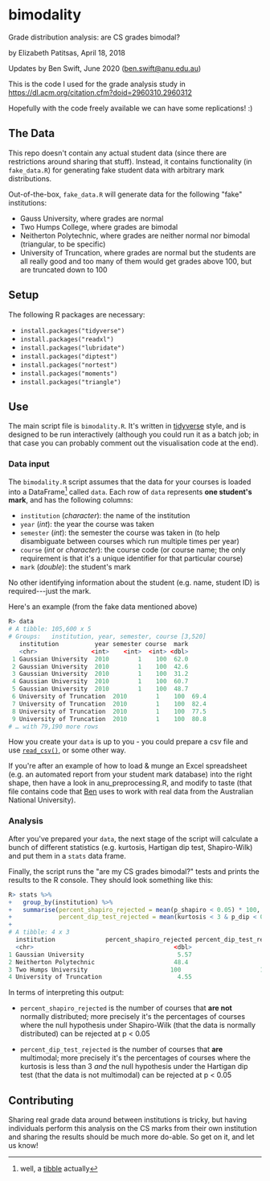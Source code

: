 # bimodality

Grade distribution analysis: are CS grades bimodal?

by Elizabeth Patitsas, April 18, 2018

Updates by Ben Swift, June 2020 (<ben.swift@anu.edu.au>)

This is the code I used for the grade analysis study in https://dl.acm.org/citation.cfm?doid=2960310.2960312

Hopefully with the code freely available we can have some replications! :)

## The Data

This repo doesn't contain any actual student data (since there are restrictions
around sharing that stuff). Instead, it contains functionality (in
`fake_data.R`) for generating fake student data with arbitrary mark
distributions.

Out-of-the-box, `fake_data.R` will generate data for the following "fake"
institutions:

* Gauss University, where grades are normal
* Two Humps College, where grades are bimodal
* Neitherton Polytechnic, where grades are neither normal nor bimodal (triangular, to be specific)
* University of Truncation, where grades are normal but the students are all really good and too many of them would get grades above 100, but are truncated down to 100

## Setup

The following R packages are necessary:

- `install.packages("tidyverse")`
- `install.packages("readxl")`
- `install.packages("lubridate")`
- `install.packages("diptest")`
- `install.packages("nortest")`
- `install.packages("moments")`
- `install.packages("triangle")`

## Use

The main script file is `bimodality.R`. It's written in
[tidyverse](https://www.tidyverse.org/) style, and is designed to be run
interactively (although you could run it as a batch job; in that case you can
probably comment out the visualisation code at the end).

### Data input

The `bimodality.R` script assumes that the data for your courses is loaded into
a DataFrame[^tibble] called `data`. Each row of `data` represents **one
student's mark**, and has the following columns:

- `institution` (_character_): the name of the institution
- `year` (_int_): the year the course was taken
- `semester` (_int_): the semester the course was taken in (to help disambiguate
  between courses which run multiple times per year)
- `course` (_int_ or _character_): the course code (or course name; the only
  requirement is that it's a unique identifier for that particular course)
- `mark` (_double_): the student's mark

No other identifying information about the student (e.g. name, student ID) is
required---just the mark.

Here's an example (from the fake data mentioned above)

```R
R> data
# A tibble: 105,600 x 5
# Groups:   institution, year, semester, course [3,520]
   institution          year semester course  mark
   <chr>               <int>    <int>  <int> <dbl>
 1 Gaussian University  2010        1    100  62.0
 2 Gaussian University  2010        1    100  42.6
 3 Gaussian University  2010        1    100  31.2
 4 Gaussian University  2010        1    100  60.7
 5 Gaussian University  2010        1    100  48.7
 6 University of Truncation  2010        1    100  69.4
 7 University of Truncation  2010        1    100  82.4
 8 University of Truncation  2010        1    100  77.5
 9 University of Truncation  2010        1    100  80.8
# … with 79,190 more rows
```

How you create your `data` is up to you - you could prepare a csv file and use
[`read_csv()`](https://readr.tidyverse.org/reference/read_delim.html), or some
other way.

If you're after an example of how to load & munge an Excel spreadsheet (e.g. an
automated report from your student mark database) into the right shape, then
have a look in anu_preprocessing.R, and modify to taste (that file contains code
that [Ben](https://benswift.me) uses to work with real data from the Australian
National University).

[^tibble]: well, a [tibble](https://tibble.tidyverse.org/) actually

### Analysis

After you've prepared your `data`, the next stage of the script will calculate a
bunch of different statistics (e.g. kurtosis, Hartigan dip test, Shapiro-Wilk)
and put them in a `stats` data frame.

Finally, the script runs the "are my CS grades bimodal?" tests and prints the
results to the R console. They should look something like this:

```R
R> stats %>%
+   group_by(institution) %>%
+   summarise(percent_shapiro_rejected = mean(p_shapiro < 0.05) * 100,
+             percent_dip_test_rejected = mean(kurtosis < 3 & p_dip < 0.05) * 100)
+
# A tibble: 4 x 3
  institution              percent_shapiro_rejected percent_dip_test_rejected
  <chr>                                       <dbl>                     <dbl>
1 Gaussian University                          5.57                     0.114
2 Neitherton Polytechnic                      48.4                      0.909
3 Two Humps University                       100                      100
4 University of Truncation                     4.55                     0.227
```

In terms of interpreting this output:

- `percent_shapiro_rejected` is the number of courses that **are not** normally
  distributed; more precisely it's the percentages of courses where the null
  hypothesis under Shapiro-Wilk (that the data is normally distributed) can be
  rejected at p < 0.05

- `percent_dip_test_rejected` is the number of courses that **are** multimodal;
  more precisely it's the percentages of courses where the kurtosis is less than
  3 _and_ the null hypothesis under the Hartigan dip test (that the data is not
  multimodal) can be rejected at p < 0.05

## Contributing

Sharing real grade data around between institutions is tricky, but having
individuals perform this analysis on the CS marks from their own institution and
sharing the results should be much more do-able. So get on it, and let us know!
